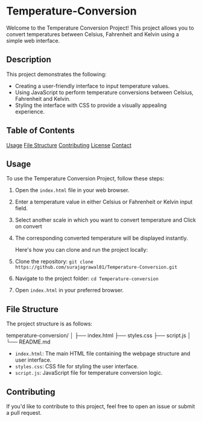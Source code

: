 # Temperature-Conversion
Welcome to the Temperature Conversion Project! This project allows you to convert temperatures between Celsius, Fahrenheit and Kelvin using a simple web interface.

## Description

This project demonstrates the following:

- Creating a user-friendly interface to input temperature values.
- Using JavaScript to perform temperature conversions between Celsius, Fahrenheit and Kelvin.
- Styling the interface with CSS to provide a visually appealing experience.

## Table of Contents
  [Usage](#usage)
  [File Structure](#file-structure)
  [Contributing](#contributing)
  [License](#license)
  [Contact](#contact)

## Usage
To use the Temperature Conversion Project, follow these steps:

1. Open the `index.html` file in your web browser.
2. Enter a temperature value in either Celsius or Fahrenheit or Kelvin input field.
3. Select another scale in which you want to convert temperature and Click on convert
4. The corresponding converted temperature will be displayed instantly.

   Here's how you can clone and run the project locally:

1. Clone the repository: `git clone https://github.com/surajagrawal01/Temperature-Conversion.git`
2. Navigate to the project folder: `cd Temperature-conversion`
3. Open `index.html` in your preferred browser.

## File Structure

The project structure is as follows:

temperature-conversion/
│
├── index.html
├── styles.css
├── script.js
│
└── README.md

- `index.html`: The main HTML file containing the webpage structure and user interface.
- `styles.css`: CSS file for styling the user interface.
- `script.js`: JavaScript file for temperature conversion logic.

## Contributing

If you'd like to contribute to this project, feel free to open an issue or submit a pull request.





